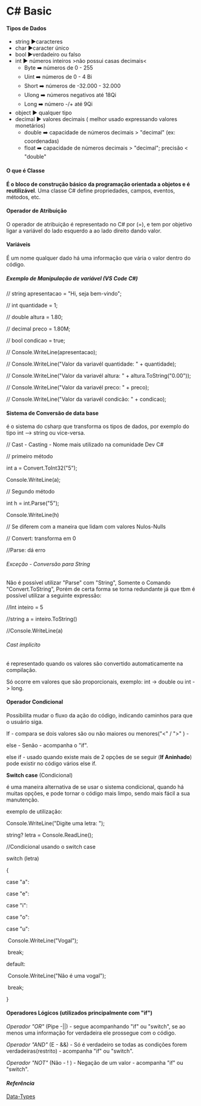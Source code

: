 # C# Basic 

#### Tipos de Dados

- string :arrow_forward:caracteres 
- char   :arrow_forward:caracter único
- bool   :arrow_forward:verdadeiro ou falso
- int      :arrow_forward: números inteiros  >não possui casas decimais<
  	- Byte :arrow_right: números de 0 - 255
  	- Uint :arrow_right: números de 0 - 4 Bi
   - Short :arrow_right: números de -32.000 - 32.000
  	- Ulong :arrow_right: números negativos até 18Qi
  	- Long :arrow_right: número -/+ até 9Qi
- object :arrow_forward: qualquer tipo
- decimal :arrow_forward: valores decimais ( melhor usado expressando valores monetários)
  - double :arrow_right: capacidade de números decimais > "decimal" (ex: coordenadas)
  - float :arrow_right: capacidade de números decimais > "decimal"; precisão < "double"



#### O que é Classe

**É o bloco de construção básico da programação orientada a objetos e é reutilizável**. Uma classe C# define propriedades, campos, eventos, métodos, etc.



#### Operador de Atribuição

O operador de atribuição é representado no C# por (=), e tem por objetivo ligar a variável do lado esquerdo a ao lado direito dando valor.

####  Variáveis

É um nome qualquer dado há uma informação que vária o valor dentro do código.

##### Exemplo de Manipulação de variável (VS Code C#)

 // string apresentacao = "Hi, seja bem-vindo";



// int quantidade = 1;



// double altura = 1.80;



// decimal preco = 1.80M;



// bool condicao = true;



// Console.WriteLine(apresentacao);

// Console.WriteLine("Valor da variavél quantidade: " + quantidade);

// Console.WriteLine("Valor da variavél altura: " + altura.ToString("0.00"));

// Console.WriteLine("Valor da variavél preco: " + preco);

// Console.WriteLine("Valor da variavél condicão: " + condicao);

#### Sistema de Conversão de data base

é o sistema do csharp que transforma os tipos de dados, por exemplo do tipo int --> string ou vice-versa.

// Cast - Casting - Nome mais utilizado na comunidade Dev C#

// primeiro método

int a = Convert.ToInt32("5");

Console.WriteLine(a);

// Segundo método

int h = int.Parse("5");

Console.WriteLine(h)

// Se diferem com a maneira que lidam com valores Nulos-Nulls

// Convert: transforma em 0

//Parse: dá erro

###### Exceção - Conversão para String

Não é possível utilizar "Parse" com "String", Somente o Comando "Convert.ToString", Porém de certa forma se torna redundante já que tbm é possível utilizar a seguinte expressão:

//Int inteiro = 5

//string a = inteiro.ToString()

//Console.WriteLine(a)

###### Cast ímplicito

é representado quando os valores são convertido automaticamente na compilação.

Só ocorre em valores que são proporcionais, exemplo: int -> double ou int -> long.



#### Operador Condicional

Possibilita mudar o fluxo da ação do código, indicando caminhos para que o usuário siga.



If - compara se dois valores são ou não maiores ou menores("<" / ">" ) - 

else - Senão - acompanha o "if".

else if - usado quando existe mais de 2 opções de se seguir (**If Aninhado**) pode existir no código vários else if.



**Switch case** (Condicional)

é uma maneira alternativa de se usar o sistema condicional, quando há muitas opções, e pode tornar o código mais limpo, sendo mais fácil a sua manutenção.

exemplo de utilização:

Console.WriteLine("Digite uma letra: ");

string? letra = Console.ReadLine();

//Condicional usando o switch case

switch (letra)

{

  case "a":

  case "e":

  case "i":

  case "o":

  case "u":

​    Console.WriteLine("Vogal");

​    break;

  default:

​    Console.WriteLine("Não é uma vogal");

​    break;

}



#### Operadores Lógicos (utilizados principalmente com "if")

*Operador "OR"* (Pipe -||) - segue acompanhando "if" ou "switch", se ao menos uma informação for verdadeira ele prossegue com o código.



*Operador "AND"* (E - &&) - Só é verdadeiro se todas as condições forem verdadeiras(restrito) - acompanha "if" ou "switch".



*Operador "NOT"* (Não - ! ) - Negação de um valor - acompanha "if" ou "switch".






#### **_Referência_**

[Data-Types](https://www.softwaretestisnghelp.com/c-sharp/csharp-data-types-and-variables/)







